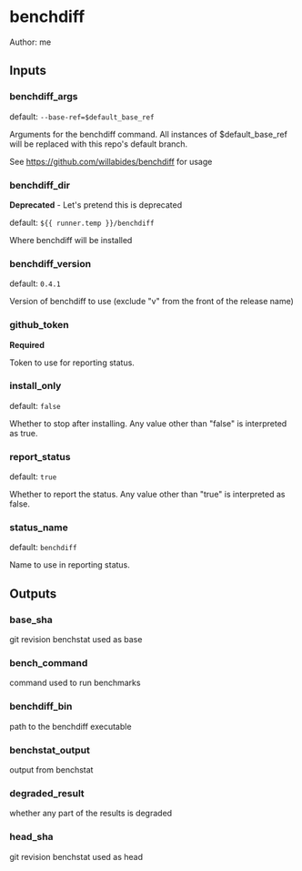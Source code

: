# benchdiff

Author: me

## Inputs

### benchdiff_args

default: `--base-ref=$default_base_ref`

Arguments for the benchdiff command.
All instances of $default_base_ref will be replaced with this repo's default branch.

See https://github.com/willabides/benchdiff for usage


### benchdiff_dir

__Deprecated__ - Let's pretend this is deprecated

default: `${{ runner.temp }}/benchdiff`

Where benchdiff will be installed

### benchdiff_version

default: `0.4.1`

Version of benchdiff to use (exclude "v" from the front of the release name)

### github_token

__Required__

Token to use for reporting status.

### install_only

default: `false`

Whether to stop after installing. Any value other than "false" is interpreted as true.

### report_status

default: `true`

Whether to report the status. Any value other than "true" is interpreted as false.

### status_name

default: `benchdiff`

Name to use in reporting status.

## Outputs

### base_sha

git revision benchstat used as base

### bench_command

command used to run benchmarks

### benchdiff_bin

path to the benchdiff executable

### benchstat_output

output from benchstat

### degraded_result

whether any part of the results is degraded

### head_sha

git revision benchstat used as head
